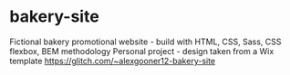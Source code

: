 # bakery-site
Fictional bakery promotional website - build with HTML, CSS, Sass, CSS flexbox, BEM methodology
Personal project - design taken from a Wix template
https://glitch.com/~alexgooner12-bakery-site
